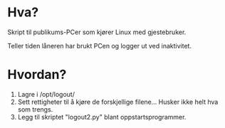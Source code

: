 # Hva?

Skript til publikums-PCer som kjører Linux med gjestebruker.

Teller tiden låneren har brukt PCen og logger ut ved inaktivitet.

# Hvordan?

1. Lagre i /opt/logout/
2. Sett rettigheter til å kjøre de forskjellige filene... Husker ikke helt hva som trengs.
3. Legg til skriptet "logout2.py" blant oppstartsprogrammer.
